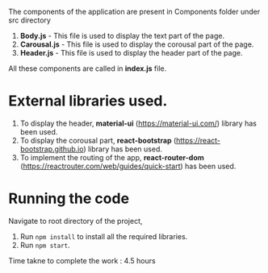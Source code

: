 The components of the application are present in Components folder under src directory

1. **Body.js** - This file is used to display the text part of the page.
2. **Carousal.js** - This file is used to display the corousal part of the page.
3. **Header.js** - This file is used to display the header part of the page.

All these components are called in **index.js** file.

# External libraries used.

1. To display the header, **material-ui** (https://material-ui.com/) library has been used.
2. To display the corousal part, **react-bootstrap** (https://react-bootstrap.github.io) library has been used.
3. To implement the routing of the app, **react-router-dom** (https://reactrouter.com/web/guides/quick-start) has been used.

# Running the code
Navigate to root directory of the project,

1. Run `npm install` to install all the required libraries.
2. Run `npm start`.

Time takne to complete the work : 4.5 hours
